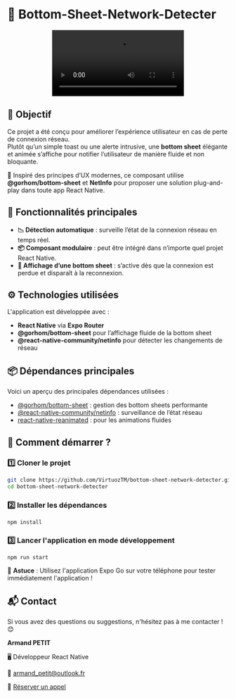 # 📶 Bottom-Sheet-Network-Detecter

<p align="center">
  <video src="https://github.com/user-attachments/assets/6081d457-e6c6-474e-8b2a-d12a5eae730d.mp4"/>
</p>

## 📌 Objectif

Ce projet a été conçu pour améliorer l’expérience utilisateur en cas de perte de connexion réseau.  
Plutôt qu’un simple toast ou une alerte intrusive, une **bottom sheet** élégante et animée s’affiche pour notifier l’utilisateur de manière fluide et non bloquante.

🧠 Inspiré des principes d’UX modernes, ce composant utilise **@gorhom/bottom-sheet** et **NetInfo** pour proposer une solution plug-and-play dans toute app React Native.

## 🎯 Fonctionnalités principales

- **📉 Détection automatique** : surveille l’état de la connexion réseau en temps réel.
- **📦 Composant modulaire** : peut être intégré dans n’importe quel projet React Native.
- **🧼 Affichage d’une bottom sheet** : s’active dès que la connexion est perdue et disparaît à la reconnexion.

## ⚙️ Technologies utilisées

L'application est développée avec :

- **React Native** via **Expo Router**
- **@gorhom/bottom-sheet** pour l’affichage fluide de la bottom sheet
- **@react-native-community/netinfo** pour détecter les changements de réseau

## 📦 Dépendances principales

Voici un aperçu des principales dépendances utilisées :

- [@gorhom/bottom-sheet](https://github.com/gorhom/react-native-bottom-sheet) : gestion des bottom sheets performante
- [@react-native-community/netinfo](https://github.com/react-native-netinfo/react-native-netinfo) : surveillance de l’état réseau
- [react-native-reanimated](https://docs.swmansion.com/react-native-reanimated/) : pour les animations fluides

## 🚀 Comment démarrer ?

### 1️⃣ Cloner le projet

```bash
git clone https://github.com/VirtuozTM/bottom-sheet-network-detecter.git
cd bottom-sheet-network-detecter
```

### 2️⃣ Installer les dépendances

`npm install`

### 3️⃣ Lancer l'application en mode développement

`npm run start`

📌 **Astuce** : Utilisez l'application Expo Go sur votre téléphone pour tester immédiatement l'application !

## 📬 Contact

Si vous avez des questions ou suggestions, n'hésitez pas à me contacter ! 😊

**Armand PETIT**

🖥️ Développeur React Native

📧 [armand_petit@outlook.fr](mailto:armand_petit@outlook.fr)

📅 [Réserver un appel](https://calendly.com/armand_petit/30min)
